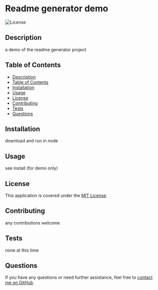 # Readme generator demo

![License](https://img.shields.io/badge/License-MIT-brightgreen)

## Description
  
a demo of the readme generator project
  
## Table of Contents
  
- [Description](#description)
- [Table of Contents](#table-of-contents)
- [Installation](#installation)
- [Usage](#usage)
- [License](#license)
- [Contributing](#contributing)
- [Tests](#tests)
- [Questions](#questions)
  
## Installation
      
download and run in node
  
## Usage
  
see install (for demo only)
  
## License
  
This application is covered under the [MIT License](https://opensource.org/licenses/MIT).
  
## Contributing
  
any contributions welcome
  
## Tests
  
none at this time
  
## Questions

If you have any questions or need further assistance, feel free to [contact me on GitHub](https://github.com/vader9911).
          
